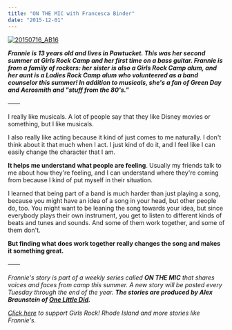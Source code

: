 ```yaml
---
title: "ON THE MIC with Francesca Binder"
date: "2015-12-01"
---
```


[![20150716_AB16](/uploads/blogposts/20150716_AB16-1024x683.jpg)](http://girlsrockri.org/wp-content/uploads/2015/11/20150716_AB16.jpg)

_**Frannie is 13 years old and lives in Pawtucket. This was her second summer at Girls Rock Camp and her first time on a bass guitar. Frannie is from a family of rockers: her sister is also a Girls Rock Camp alum, and her aunt is a Ladies Rock Camp alum who volunteered as a band counselor this summer! In addition to musicals, she's a fan of Green Day and Aerosmith and "stuff from the 80's."**_

——

I really like musicals. A lot of people say that they like Disney movies or something, but I like musicals.

I also really like acting because it kind of just comes to me naturally. I don't think about it that much when I act. I just kind of do it, and I feel like I can easily change the character that I am.

**It helps me understand what people are feeling**. Usually my friends talk to me about how they're feeling, and I can understand where they're coming from because I kind of put myself in their situation.

I learned that being part of a band is much harder than just playing a song, because you might have an idea of a song in your head, but other people do, too. You might want to be leaning the song towards your idea, but since everybody plays their own instrument, you get to listen to different kinds of beats and tunes and sounds. And some of them work together, and some of them don't.

**But finding what does work together really changes the song and makes it something great.**

——

_Frannie's story is part of a weekly series called **ON THE MIC** that shares voices and faces from camp this summer. _A new story will be posted every Tuesday through the end of the year. __The stories are produced by Alex Braunstein of [One Little Did](http://www.onelittledidstories.com/).____

_[Click here](https://www.razoo.com/story/Girls-Rock-Rhode-Island) to support Girls Rock! Rhode Island and more stories like Frannie's._
